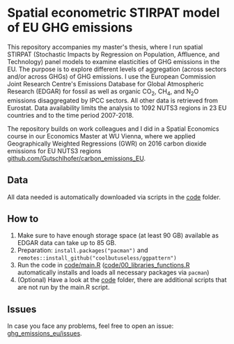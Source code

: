 # Spatial econometric STIRPAT model of EU GHG emissions

This repository accompanies my master's thesis, where I run spatial STIRPAT (Stochastic Impacts by Regression on Population, Affluence, and Technology) panel models to examine elasticities of GHG emissions in the EU. The purpose is to explore different levels of aggregation (across sectors and/or across GHGs) of GHG emissions. I use the European Commission Joint Research Centre's Emissions Database for Global Atmospheric Research (EDGAR) for fossil as well as organic CO<sub>2</sub>, CH<sub>4</sub>, and N<sub>2</sub>O emissions disaggregated by IPCC sectors. All other data is retrieved from Eurostat. Data availability limits the analysis to 1092 NUTS3 regions in 23 EU countries and to the time period 2007-2018.

The repository builds on work colleagues and I did in a Spatial Economics course in our Economics Master at WU Vienna, where we applied Geographically Weighted Regressions (GWR) on 2016 carbon dioxide emissions for EU NUTS3 regions [github.com/Gutschlhofer/carbon_emissions_EU](https://github.com/Gutschlhofer/carbon_emissions_EU).

## Data
All data needed is automatically downloaded via scripts in the [code](code) folder.

## How to
1. Make sure to have enough storage space (at least 90 GB) available as EDGAR data can take up to 85 GB.
2. Preparation: `install.packages("pacman")` and `remotes::install_github("coolbutuseless/ggpattern")`
3. Run the code in [code/main.R](code/main.R) ([code/00_libraries_functions.R](code/00_libraries_functions.R) automatically installs and loads all necessary packages via `pacman`)
4. (Optional) Have a look at the [code](code) folder, there are additional scripts that are not run by the main.R script.

## Issues
In case you face any problems, feel free to open an issue: [ghg_emissions_eu/issues](https://github.com/Gutschlhofer/ghg_emissions_eu/issues).